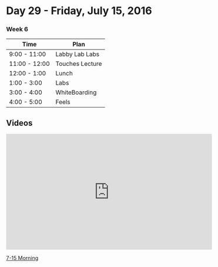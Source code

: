 # Day 29  - Friday, July 15, 2016 

### Week 6


Time       | Plan     |
----------------|-------
9:00 - 11:00  | Labby Lab Labs
11:00 - 12:00 | Touches Lecture
12:00 - 1:00    | Lunch
1:00 - 3:00    | Labs
3:00 - 4:00  | WhiteBoarding
4:00 - 5:00    | Feels

## Videos

<iframe width="560" height="315" src="https://www.youtube.com/embed/rxGU2IAvmxQ?rel=0&modestbranding=1" frameborder="0" allowfullscreen></iframe><p><a href="https://www.youtube.com/watch?v=rxGU2IAvmxQ">7-15 Morning</a></p>
